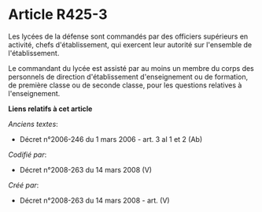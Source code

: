 # Article R425-3

Les lycées de la défense sont commandés par des officiers supérieurs en activité, chefs d'établissement, qui exercent leur
autorité sur l'ensemble de l'établissement.

Le commandant du lycée est assisté par au moins un membre du corps des personnels de direction d'établissement d'enseignement
ou de formation, de première classe ou de seconde classe, pour les questions relatives à l'enseignement.

**Liens relatifs à cet article**

_Anciens textes_:

  - Décret n°2006-246 du 1 mars 2006 - art. 3 al 1 et 2 (Ab)

_Codifié par_:

  - Décret n°2008-263 du 14 mars 2008 (V)

_Créé par_:

  - Décret n°2008-263 du 14 mars 2008 - art. (V)
